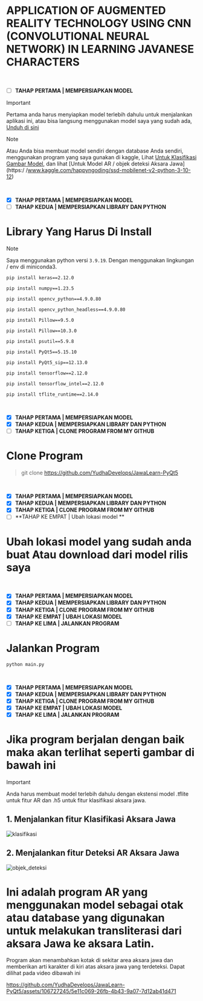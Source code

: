 # APPLICATION OF AUGMENTED REALITY TECHNOLOGY USING CNN (CONVOLUTIONAL NEURAL NETWORK) IN LEARNING JAVANESE CHARACTERS

<br/>

- [ ] **TAHAP PERTAMA | MEMPERSIAPKAN MODEL**
> [!IMPORTANT]
> Pertama anda harus menyiapkan model terlebih dahulu untuk menjalankan aplikasi ini, atau bisa langsung menggunakan model saya yang sudah ada, [Unduh di sini](https://github.com/YudhaDevelops/JawaLearn-PyQt5/releases/tag/Models-JawaLearn)

> [!NOTE]
> Atau Anda bisa membuat model sendiri dengan database Anda sendiri, menggunakan program yang saya gunakan di kaggle,
> Lihat [Untuk Klasifikasi Gambar Model](https://www.kaggle.com/happyngoding/cnn-aksara-use-7-models-fix), dan lihat [Untuk Model AR / objek deteksi Aksara Jawa](https:/ /www.kaggle.com/happyngoding/ssd-mobilenet-v2-python-3-10-12)

<br/>

- [x] **TAHAP PERTAMA | MEMPERSIAPKAN MODEL**
- [ ] **TAHAP KEDUA | MEMPERSIAPKAN LIBRARY DAN PYTHON**
      
# Library Yang Harus Di Install
> [!NOTE]
> Saya menggunakan python versi ```3.9.19```. Dengan menggunakan lingkungan / env di miniconda3.

```
pip install keras==2.12.0
```
```
pip install numpy==1.23.5
```
```
pip install opencv_python==4.9.0.80
```
```
pip install opencv_python_headless==4.9.0.80
```
```
pip install Pillow==9.5.0
```
```
pip install Pillow==10.3.0
```
```
pip install psutil==5.9.8
```
```
pip install PyQt5==5.15.10
```
```
pip install PyQt5_sip==12.13.0
```
```
pip install tensorflow==2.12.0
```
```
pip install tensorflow_intel==2.12.0
```
```
pip install tflite_runtime==2.14.0
```

<br/>

- [x] **TAHAP PERTAMA | MEMPERSIAPKAN MODEL**
- [x] **TAHAP KEDUA | MEMPERSIAPKAN LIBRARY DAN PYTHON**
- [ ] **TAHAP KETIGA | CLONE PROGRAM FROM MY GITHUB**
      
# Clone Program
> git clone https://github.com/YudhaDevelops/JawaLearn-PyQt5

<br/>

- [x] **TAHAP PERTAMA | MEMPERSIAPKAN MODEL**
- [x] **TAHAP KEDUA | MEMPERSIAPKAN LIBRARY DAN PYTHON**
- [x] **TAHAP KETIGA | CLONE PROGRAM FROM MY GITHUB**
- [ ] **TAHAP KE EMPAT | Ubah lokasi model **

# Ubah lokasi model yang sudah anda buat Atau download dari model rilis saya

<br/>

- [x] **TAHAP PERTAMA | MEMPERSIAPKAN MODEL**
- [x] **TAHAP KEDUA | MEMPERSIAPKAN LIBRARY DAN PYTHON**
- [x] **TAHAP KETIGA | CLONE PROGRAM FROM MY GITHUB**
- [x] **TAHAP KE EMPAT | UBAH LOKASI MODEL**
- [ ] **TAHAP KE LIMA | JALANKAN PROGRAM**

# Jalankan Program
```
python main.py
```

<br/>

- [x] **TAHAP PERTAMA | MEMPERSIAPKAN MODEL**
- [x] **TAHAP KEDUA | MEMPERSIAPKAN LIBRARY DAN PYTHON**
- [x] **TAHAP KETIGA | CLONE PROGRAM FROM MY GITHUB**
- [x] **TAHAP KE EMPAT | UBAH LOKASI MODEL**
- [x] **TAHAP KE LIMA | JALANKAN PROGRAM**
      
# Jika program berjalan dengan baik maka akan terlihat seperti gambar di bawah ini
> [!IMPORTANT]
> Anda harus membuat model terlebih dahulu dengan ekstensi model .tflite untuk fitur AR dan .h5 untuk fitur klasifikasi aksara jawa.

## 1. Menjalankan fitur Klasifikasi Aksara Jawa
![klasifikasi](https://github.com/YudhaDevelops/JawaLearn-PyQt5/assets/106727245/1c3d93c5-3727-441f-9d68-58131150f729)

## 2. Menjalankan fitur Deteksi AR Aksara Jawa
![objek_deteksi](https://github.com/YudhaDevelops/JawaLearn-PyQt5/assets/106727245/41b04ddc-e0f6-44e9-a9fd-94200fe83ab6)

# Ini adalah program AR yang menggunakan model sebagai otak atau database yang digunakan untuk melakukan transliterasi dari aksara Jawa ke aksara Latin.
Program akan menambahkan kotak di sekitar area aksara jawa dan memberikan arti karakter di kiri atas aksara jawa yang terdeteksi. Dapat dilihat pada video dibawah ini

https://github.com/YudhaDevelops/JawaLearn-PyQt5/assets/106727245/5e11c069-26fb-4b43-9a07-7d12ab41d471

